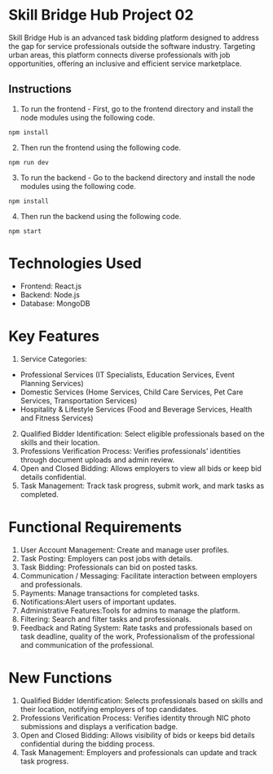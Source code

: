 # Skill Bridge Hub Project 02
Skill Bridge Hub is an advanced task bidding platform designed to address the gap for service professionals outside the software industry. Targeting urban areas, this platform connects diverse professionals with job opportunities, offering an inclusive and efficient service marketplace.

## Instructions

1. To run the frontend - First, go to the frontend directory and install the node modules using the following code.
```
npm install
```

2. Then run the frontend using the following code.
```
npm run dev
```

3. To run the backend - Go to the backend directory and install the node modules using the following code.
```
npm install
```
4. Then run the backend using the following code.
```
npm start
```
# Technologies Used

- Frontend: React.js
- Backend: Node.js
- Database: MongoDB

# Key Features
1. Service Categories:
  - Professional Services (IT Specialists, Education Services, Event Planning Services)
  - Domestic Services (Home Services, Child Care Services, Pet Care Services, Transportation Services)
  - Hospitality & Lifestyle Services (Food and Beverage Services, Health and Fitness Services)
2. Qualified Bidder Identification: Select eligible professionals based on the skills and their location.
3. Professions Verification Process: Verifies professionals’ identities through document uploads and admin review.
4. Open and Closed Bidding: Allows employers to view all bids or keep bid details confidential.
5. Task Management: Track task progress, submit work, and mark tasks as completed.

# Functional Requirements
1. User Account Management: Create and manage user profiles.
2. Task Posting: Employers can post jobs with details.
3. Task Bidding: Professionals can bid on posted tasks.
4. Communication / Messaging: Facilitate interaction between employers and professionals.
5. Payments: Manage transactions for completed tasks.
6. Notifications:Alert users of important updates.
7. Administrative Features:Tools for admins to manage the platform.
8. Filtering: Search and filter tasks and professionals.
9. Feedback and Rating System: Rate tasks and professionals based on task deadline, quality of the work, Professionalism of the professional and communication of the professional.

# New Functions
1. Qualified Bidder Identification: Selects professionals based on skills and their location, notifying employers of top candidates.
2. Professions Verification Process: Verifies identity through NIC photo submissions and displays a verification badge.
3. Open and Closed Bidding: Allows visibility of bids or keeps bid details confidential during the bidding process.
4. Task Management: Employers and professionals can update and track task progress.

